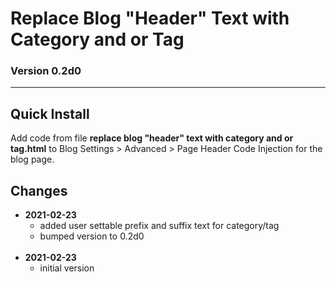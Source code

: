 # Replace Blog "Header" Text with Category and or Tag

### Version 0.2d0

---

## Quick Install

Add code from file **replace blog "header" text with category and or tag.html**
to Blog Settings > Advanced > Page Header Code Injection for the blog page.

## Changes

<ul>
  <li>
    <strong>
      2021-02-23
      </strong>
    <ul>
      <li>
        added user settable prefix and suffix text for category/tag
        </li>
      <li>
        bumped version to 0.2d0
        </li>
      </ul>
    <br>
    </li>
  <li>
    <strong>
      2021-02-23
      </strong>
    <ul>
      <li>
        initial version
        </li>
      </ul>
    </li>
  </ul>
